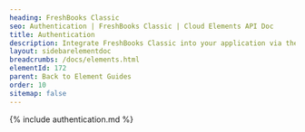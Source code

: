 ```yaml
---
heading: FreshBooks Classic
seo: Authentication | FreshBooks Classic | Cloud Elements API Doc
title: Authentication
description: Integrate FreshBooks Classic into your application via the Cloud Elements APIs.
layout: sidebarelementdoc
breadcrumbs: /docs/elements.html
elementId: 172
parent: Back to Element Guides
order: 10
sitemap: false
---
```


{% include authentication.md %}
